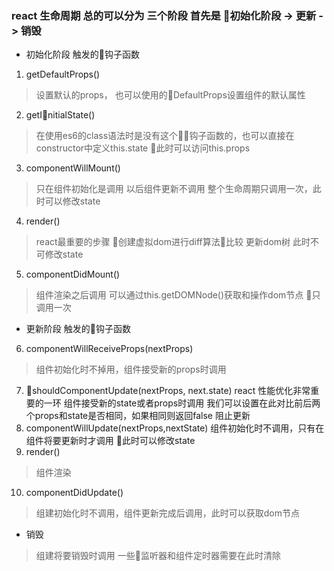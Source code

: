 ### react 生命周期 总的可以分为  三个阶段 首先是 初始化阶段 -> 更新 -> 销毁

- 初始化阶段 触发的钩子函数
1. getDefaultProps()
> 设置默认的props， 也可以使用的DefaultProps设置组件的默认属性
2. getInitialState()
> 在使用es6的class语法时是没有这个钩子函数的，也可以直接在constructor中定义this.state 此时可以访问this.props
3. componentWillMount()
> 只在组件初始化是调用 以后组件更新不调用 整个生命周期只调用一次，此时可以修改state
4. render()
> react最重要的步骤 创建虚拟dom进行diff算法比较 更新dom树  此时不可修改state
5. componentDidMount()
> 组件渲染之后调用 可以通过this.getDOMNode()获取和操作dom节点 只调用一次

- 更新阶段 触发的钩子函数
6. componentWillReceiveProps(nextProps)
> 组件初始化时不掉用，组件接受新的props时调用
7. shouldComponentUpdate(nextProps, next.state)
react 性能优化非常重要的一环 组件接受新的state或者props时调用 我们可以设置在此对比前后两个props和state是否相同，如果相同则返回false 阻止更新
8. componentWillUpdate(nextProps,nextState)
组件初始化时不调用，只有在组件将要更新时才调用 此时可以修改state
9. render()
> 组件渲染
10. componentDidUpdate()
> 组建初始化时不调用，组件更新完成后调用，此时可以获取dom节点
- 销毁
> 组建将要销毁时调用  一些监听器和组件定时器需要在此时清除